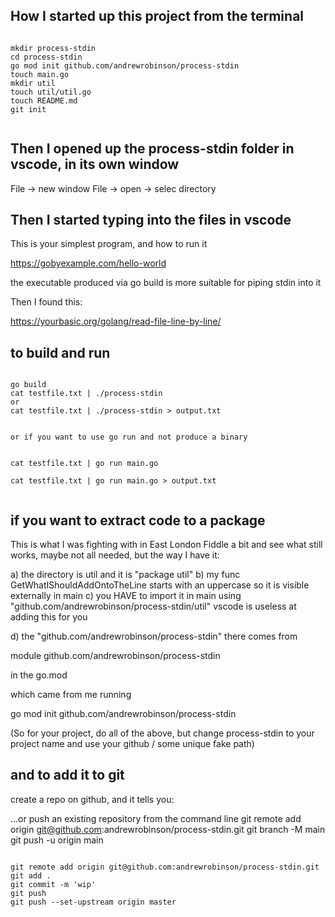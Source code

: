 
## How I started up this project from the terminal

```

mkdir process-stdin
cd process-stdin
go mod init github.com/andrewrobinson/process-stdin
touch main.go
mkdir util
touch util/util.go
touch README.md
git init


```

## Then I opened up the process-stdin folder in vscode, in its own window

File -> new window
File -> open -> selec directory

## Then I started typing into the files in vscode

This is your simplest program, and how to run it

https://gobyexample.com/hello-world

the executable produced via go build is more suitable for piping stdin into it

Then I found this:

https://yourbasic.org/golang/read-file-line-by-line/

## to build and run

```

go build
cat testfile.txt | ./process-stdin
or 
cat testfile.txt | ./process-stdin > output.txt


or if you want to use go run and not produce a binary


cat testfile.txt | go run main.go

cat testfile.txt | go run main.go > output.txt


```

## if you want to extract code to a package

This is what I was fighting with in East London
Fiddle a bit and see what still works, maybe not all needed, but the way I have it:

a) the directory is util and it is "package util"
b) my func GetWhatIShouldAddOntoTheLine starts with an uppercase so it is visible externally in main
c) you HAVE to import it in main using "github.com/andrewrobinson/process-stdin/util"
vscode is useless at adding this for you

d) the "github.com/andrewrobinson/process-stdin" there comes from

module github.com/andrewrobinson/process-stdin

in the go.mod

which came from me running 

go mod init github.com/andrewrobinson/process-stdin


(So for your project, do all of the above, but change process-stdin to your project name and use your github / some unique fake path)

## and to add it to git

create a repo on github, and it tells you:

…or push an existing repository from the command line
git remote add origin git@github.com:andrewrobinson/process-stdin.git
git branch -M main
git push -u origin main


```

git remote add origin git@github.com:andrewrobinson/process-stdin.git
git add .
git commit -m 'wip'
git push
git push --set-upstream origin master



